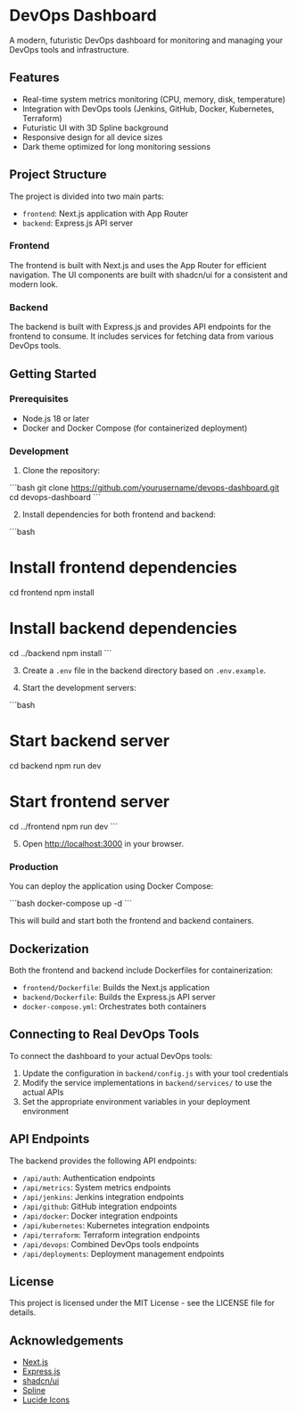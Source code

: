 # DevOps Dashboard

A modern, futuristic DevOps dashboard for monitoring and managing your DevOps tools and infrastructure.

## Features

- Real-time system metrics monitoring (CPU, memory, disk, temperature)
- Integration with DevOps tools (Jenkins, GitHub, Docker, Kubernetes, Terraform)
- Futuristic UI with 3D Spline background
- Responsive design for all device sizes
- Dark theme optimized for long monitoring sessions

## Project Structure

The project is divided into two main parts:

- `frontend`: Next.js application with App Router
- `backend`: Express.js API server

### Frontend

The frontend is built with Next.js and uses the App Router for efficient navigation. The UI components are built with shadcn/ui for a consistent and modern look.

### Backend

The backend is built with Express.js and provides API endpoints for the frontend to consume. It includes services for fetching data from various DevOps tools.

## Getting Started

### Prerequisites

- Node.js 18 or later
- Docker and Docker Compose (for containerized deployment)

### Development

1. Clone the repository:

\`\`\`bash
git clone https://github.com/yourusername/devops-dashboard.git
cd devops-dashboard
\`\`\`

2. Install dependencies for both frontend and backend:

\`\`\`bash
# Install frontend dependencies
cd frontend
npm install

# Install backend dependencies
cd ../backend
npm install
\`\`\`

3. Create a `.env` file in the backend directory based on `.env.example`.

4. Start the development servers:

\`\`\`bash
# Start backend server
cd backend
npm run dev

# Start frontend server
cd ../frontend
npm run dev
\`\`\`

5. Open [http://localhost:3000](http://localhost:3000) in your browser.

### Production

You can deploy the application using Docker Compose:

\`\`\`bash
docker-compose up -d
\`\`\`

This will build and start both the frontend and backend containers.

## Dockerization

Both the frontend and backend include Dockerfiles for containerization:

- `frontend/Dockerfile`: Builds the Next.js application
- `backend/Dockerfile`: Builds the Express.js API server
- `docker-compose.yml`: Orchestrates both containers

## Connecting to Real DevOps Tools

To connect the dashboard to your actual DevOps tools:

1. Update the configuration in `backend/config.js` with your tool credentials
2. Modify the service implementations in `backend/services/` to use the actual APIs
3. Set the appropriate environment variables in your deployment environment

## API Endpoints

The backend provides the following API endpoints:

- `/api/auth`: Authentication endpoints
- `/api/metrics`: System metrics endpoints
- `/api/jenkins`: Jenkins integration endpoints
- `/api/github`: GitHub integration endpoints
- `/api/docker`: Docker integration endpoints
- `/api/kubernetes`: Kubernetes integration endpoints
- `/api/terraform`: Terraform integration endpoints
- `/api/devops`: Combined DevOps tools endpoints
- `/api/deployments`: Deployment management endpoints

## License

This project is licensed under the MIT License - see the LICENSE file for details.

## Acknowledgements

- [Next.js](https://nextjs.org/)
- [Express.js](https://expressjs.com/)
- [shadcn/ui](https://ui.shadcn.com/)
- [Spline](https://spline.design/)
- [Lucide Icons](https://lucide.dev/)
